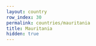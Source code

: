 ```yaml
---
layout: country
row_index: 30
permalink: countries/mauritania
title: Mauritania
hidden: true
---
```

